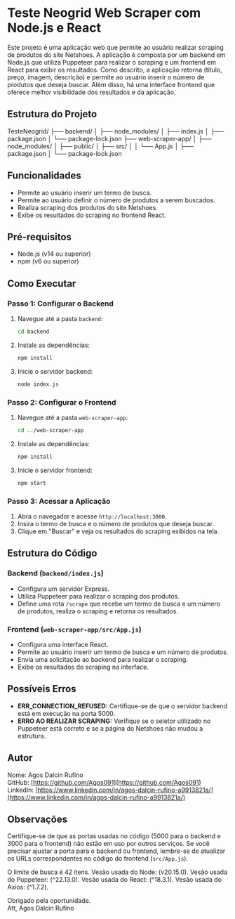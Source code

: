 # Teste Neogrid Web Scraper com Node.js e React

Este projeto é uma aplicação web que permite ao usuário realizar scraping de produtos do site Netshoes. A aplicação é composta por um backend em Node.js que utiliza Puppeteer para realizar o scraping e um frontend em React para exibir os resultados. Como descrito, a aplicação retorna (título, preço, imagem, descrição) e permite ao usuário inserir o número de produtos que deseja buscar. Além disso, há uma interface frontend que oferece melhor visibilidade dos resultados e da aplicação.

## Estrutura do Projeto

TesteNeogrid/
├── backend/
│ ├── node_modules/
│ ├── index.js
│ ├── package.json
│ └── package-lock.json
├── web-scraper-app/
│ ├── node_modules/
│ ├── public/
│ ├── src/
│ │ └── App.js
│ ├── package.json
│ └── package-lock.json

## Funcionalidades

- Permite ao usuário inserir um termo de busca.
- Permite ao usuário definir o número de produtos a serem buscados.
- Realiza scraping dos produtos do site Netshoes.
- Exibe os resultados do scraping no frontend React.

## Pré-requisitos

- Node.js (v14 ou superior)
- npm (v6 ou superior)

## Como Executar

### Passo 1: Configurar o Backend

1. Navegue até a pasta `backend`:

   ```bash
   cd backend
   ```

2. Instale as dependências:

   ```bash
   npm install
   ```

3. Inicie o servidor backend:

   ```bash
   node index.js
   ```

### Passo 2: Configurar o Frontend

1. Navegue até a pasta `web-scraper-app`:

   ```bash
   cd ../web-scraper-app
   ```

2. Instale as dependências:

   ```bash
   npm install
   ```

3. Inicie o servidor frontend:

   ```bash
   npm start
   ```

### Passo 3: Acessar a Aplicação

1. Abra o navegador e acesse `http://localhost:3000`.
2. Insira o termo de busca e o número de produtos que deseja buscar.
3. Clique em "Buscar" e veja os resultados do scraping exibidos na tela.

## Estrutura do Código

### Backend (`backend/index.js`)

- Configura um servidor Express.
- Utiliza Puppeteer para realizar o scraping dos produtos.
- Define uma rota `/scrape` que recebe um termo de busca e um número de produtos, realiza o scraping e retorna os resultados.

### Frontend (`web-scraper-app/src/App.js`)

- Configura uma interface React.
- Permite ao usuário inserir um termo de busca e um número de produtos.
- Envia uma solicitação ao backend para realizar o scraping.
- Exibe os resultados do scraping na interface.

## Possíveis Erros

- **ERR_CONNECTION_REFUSED:** Certifique-se de que o servidor backend está em execução na porta 5000.
- **ERRO AO REALIZAR SCRAPING:** Verifique se o seletor utilizado no Puppeteer está correto e se a página do Netshoes não mudou a estrutura.

## Autor

Nome: Agos Dalcin Rufino  
GitHub: [https://github.com/Agos091](https://github.com/Agos091)  
LinkedIn: [https://www.linkedin.com/in/agos-dalcin-rufino-a9913821a/](https://www.linkedin.com/in/agos-dalcin-rufino-a9913821a/)

## Observações

Certifique-se de que as portas usadas no código (5000 para o backend e 3000 para o frontend) não estão em uso por outros serviços.
Se você precisar ajustar a porta para o backend ou frontend, lembre-se de atualizar os URLs correspondentes no código do frontend (`src/App.js`).

O limite de busca é 42 itens.
Vesão usada do Node: (v20.15.0).
Vesão usada do Puppeteer: (^22.13.0).
Vesão usada do React: (^18.3.1).
Vesão usada do Axios: (^1.7.2).

Obrigado pela oportunidade.  
Att, Agos Dalcin Rufino
